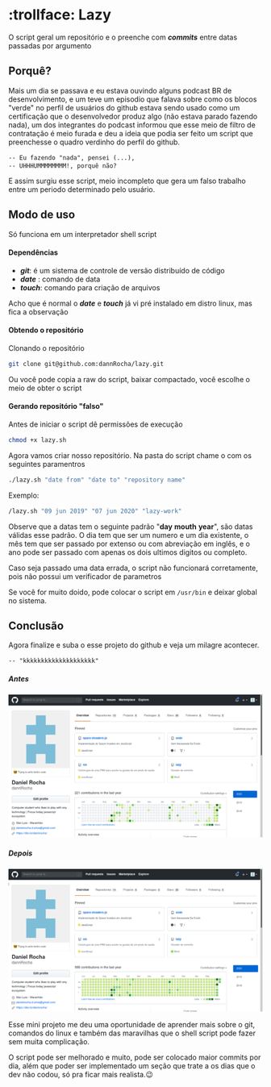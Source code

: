 # :trollface: Lazy


O script geral um repositório e o preenche com ***commits*** entre datas passadas por argumento

## Porquê?

Mais um dia se passava e eu estava ouvindo alguns podcast BR de desenvolvimento, e um teve um episodio que falava sobre como os blocos "verde" no perfil de usuários do github estava sendo usado como um certificação que o desenvolvedor produz algo (não estava parado fazendo nada), um dos integrantes do podcast informou que esse meio de filtro de contratação é meio furada e deu a ideia que podia ser feito um script que preenchesse o quadro verdinho do perfil do github.

    -- Eu fazendo "nada", pensei (...), 
    -- UHHHUMMMMMMMM!, porquê não?

E assim surgiu esse script, meio incompleto que gera um falso trabalho entre um periodo determinado pelo usuário.


## Modo de uso

Só funciona em um interpretador shell script

#### Dependências
*   ***git***: é um sistema de controle de versão distribuído de código
*   ***date*** : comando de data
*   ***touch***: comando para criação de arquivos

Acho que é normal o ***date*** e ***touch*** já vi pré instalado em distro linux, mas fica a observação

#### Obtendo o repositório

Clonando o repositório
```sh
git clone git@github.com:dannRocha/lazy.git
```

Ou você pode copia a raw do script, baixar compactado, você escolhe o meio de obter o script

#### Gerando repositório "falso"

Antes de iniciar o script dê permissões de execução
```sh
chmod +x lazy.sh
```
Agora vamos criar nosso repositório. Na pasta do script chame o com os seguintes paramentros

```sh
./lazy.sh "date from" "date to" "repository name"
```
Exemplo:
```sh
/lazy.sh "09 jun 2019" "07 jun 2020" "lazy-work"   
```
Observe que a datas tem o seguinte padrão "**day** **mouth** **year**", são datas válidas esse padrão. O dia tem que ser um numero e um dia existente, o mês tem que ser passado por extenso ou com abreviação em inglês, e o ano pode ser passado com apenas os dois ultimos digitos ou completo.

Caso seja passado uma data errada, o script não funcionará corretamente, pois não possui um verificador de parametros

Se você for muito doido, pode colocar o script em ```/usr/bin``` e deixar global no sistema.

## Conclusão

Agora finalize e suba o esse projeto do github e veja um milagre acontecer.
    
    -- "kkkkkkkkkkkkkkkkkkkk"


##### Antes
![ antes de subir o repositorio ](/screenshot/before.png)
##### Depois
![ antes de subir o repositorio ](/screenshot/after.png)


Esse mini projeto me deu uma oportunidade de aprender mais sobre o git, comandos do linux e também das maravilhas que o shell script pode fazer sem muita complicação.

O script pode ser melhorado e muito, pode ser colocado maior commits por dia, além que poder ser implementado um seção que trate a os dias que o dev não codou, só pra ficar mais realista.:wink:
